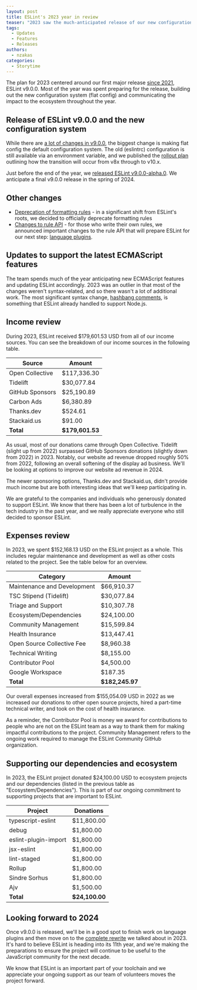 ```yaml
---
layout: post
title: ESLint's 2023 year in review
teaser: "2023 saw the much-anticipated release of our new configuration system and more."
tags:
  - Updates
  - Features
  - Releases
authors:
  - nzakas
categories:
  - Storytime
---
```


The plan for 2023 centered around our first major release [since 2021](https://eslint.org/blog/2021/10/eslint-v8.0.0-released/), ESLint v9.0.0. Most of the year was spent preparing for the release, building out the new configuration system (flat config) and communicating the impact to the ecosystem throughout the year.

## Release of ESLint v9.0.0 and the new configuration system

While there are [a lot of changes in v9.0.0](https://eslint.org/blog/2023/11/whats-coming-in-eslint-9.0.0/), the biggest change is making flat config the default configuration system. The old (eslintrc) configuration is still available via an environment variable, and we published the [rollout plan](https://eslint.org/blog/2023/10/flat-config-rollout-plans/) outlining how the transition will occur from v8x through to v10.x.

Just before the end of the year, we [released ESLint v9.0.0-alpha.0](https://eslint.org/blog/2023/12/eslint-v9.0.0-alpha.0-released/). We anticipate a final v9.0.0 release in the spring of 2024.

## Other changes

* [Deprecation of formatting rules](https://eslint.org/blog/2023/10/deprecating-formatting-rules/) - in a significant shift from ESLint's roots, we decided to officially deprecate formatting rules
* [Changes to rule API](https://eslint.org/blog/2023/09/preparing-custom-rules-eslint-v9/) - for those who write their own rules, we announced important changes to the rule API that will prepare ESLint for our next step: [language plugins](https://github.com/eslint/rfcs/blob/main/designs/2022-languages/README.md).

## Updates to support the latest ECMAScript features

The team spends much of the year anticipating new ECMAScript features and updating ESLint accordingly. 2023 was an outlier in that most of the changes weren't syntax-related, and so there wasn't a lot of additional work. The most significant syntax change, [hashbang comments](https://github.com/tc39/proposal-hashbang), is something that ESLint already handled to support Node.js.

## Income review

During 2023, ESLint received $179,601.53 USD from all of our income sources. You can see the breakdown of our income sources in the following table.

| **Source** | **Amount** |
|-----------|-------------|
| Open Collective | $117,336.30 |
| Tidelift | $30,077.84 |
| GitHub Sponsors | $25,190.89 |
| Carbon Ads | $6,380.89 |
| Thanks.dev | $524.61 |
| Stackaid.us | $91.00 |
| **Total** | **$179,601.53** |

As usual, most of our donations came through Open Collective. Tidelift (slight up from 2022) surpassed GitHub Sponsors donations (slightly down from 2022) in 2023. Notably, our website ad revenue dropped roughly 50% from 2022, following an overall softening of the display ad business. We'll be looking at options to improve our website ad revenue in 2024.

The newer sponsoring options, Thanks.dev and Stackaid.us, didn't provide much income but are both interesting ideas that we'll keep participating in.

We are grateful to the companies and individuals who generously donated to support ESLint. We know that there has been a lot of turbulence in the tech industry in the past year, and we really appreciate everyone who still decided to sponsor ESLint.

## Expenses review

In 2023, we spent $152,168.13 USD on the ESLint project as a whole. This includes regular maintenance and development as well as other costs related to the project. See the table below for an overview.

| **Category** | **Amount** |
|-----------|-------------|
| Maintenance and Development | $66,910.37 |
| TSC Stipend (Tidelift) | $30,077.84 |
| Triage and Support | $10,307.78 |
| Ecosystem/Dependencies | $24,100.00 |
| Community Management | $15,599.84 |
| Health Insurance | $13,447.41 |
| Open Source Collective Fee | $8,960.38 |
| Technical Writing | $8,155.00 |
| Contributor Pool | $4,500.00 |
| Google Workspace | $187.35 |
| **Total** | **$182,245.97** |

Our overall expenses increased from $155,054.09 USD in 2022 as we increased our donations to other open source projects, hired a part-time technical writer, and took on the cost of health insurance.

As a reminder, the Contributor Pool is money we award for contributions to people who are not on the ESLint team as a way to thank them for making impactful contributions to the project. Community Management refers to the ongoing work required to manage the ESLint Community GitHub organization.

## Supporting our dependencies and ecosystem

In 2023, the ESLint project donated $24,100.00 USD to ecosystem projects and our dependencies (listed in the previous table as "Ecosystem/Dependencies"). This is part of our ongoing commitment to supporting projects that are important to ESLint.

| **Project** | **Donations** |
|-----------|-------------|
| typescript-eslint | $11,800.00 |
| debug | $1,800.00 |
| eslint-plugin-import | $1,800.00 |
| jsx-eslint | $1,800.00 |
| lint-staged | $1,800.00 |
| Rollup | $1,800.00 |
| Sindre Sorhus | $1,800.00 |
| Ajv | $1,500.00 |
| **Total** | **$24,100.00** |

## Looking forward to 2024

Once v9.0.0 is released, we'll be in a good spot to finish work on language plugins and then move on to the [complete rewrite](https://github.com/eslint/eslint/discussions/16557) we talked about in 2023. It's hard to believe ESLint is heading into its 11th year, and we're making the preparations to ensure the project will continue to be useful to the JavaScript community for the next decade.

We know that ESLint is an important part of your toolchain and we appreciate your ongoing support as our team of volunteers moves the project forward.

